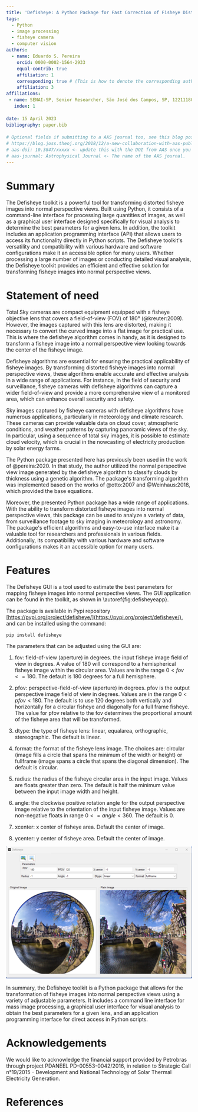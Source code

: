 ```yaml
---
title: 'Defisheye: A Python Package for Fast Correction of Fisheye Distortion in Images.'
tags:
  - Python
  - image processing
  - fisheye camera
  - computer vision
authors:
  - name: Eduardo S. Pereira
    orcid: 0000-0002-1564-2933
    equal-contrib: true
    affiliation: 1
    corresponding: true # (This is how to denote the corresponding author)
    affiliation: 3
affiliations:
 - name: SENAI-SP, Senior Researcher, São José dos Campos, SP, 12211180, Brazil
   index: 1

date: 15 April 2023
bibliography: paper.bib

# Optional fields if submitting to a AAS journal too, see this blog post:
# https://blog.joss.theoj.org/2018/12/a-new-collaboration-with-aas-publishing
# aas-doi: 10.3847/xxxxx <- update this with the DOI from AAS once you know it.
# aas-journal: Astrophysical Journal <- The name of the AAS journal.
---
```


# Summary


The Defisheye toolkit is a powerful tool for transforming distorted fisheye images into normal perspective views. Built using Python, it consists of a command-line interface for processing large quantities of images, as well as a graphical user interface designed specifically for visual analysis to determine the best parameters for a given lens. In addition, the toolkit includes an application programming interface (API) that allows users to access its functionality directly in Python scripts.  The Defisheye toolkit's versatility and compatibility with various hardware and software configurations make it an accessible option for many users. Whether processing a large number of images or conducting detailed visual analysis, the Defisheye toolkit provides an efficient and effective solution for transforming fisheye images into normal perspective views.


# Statement of need

Total Sky cameras are compact equipment equipped with a fisheye objective lens that covers a field-of-view (FOV) of 180° (@kreuter:2009). However, the images captured with this lens are distorted, making it necessary to convert the curved image into a flat image for practical use. This is where the defisheye algorithm comes in handy, as it is designed to transform a fisheye image into a normal perspective view looking towards the center of the fisheye image.

Defisheye algorithms are essential for ensuring the practical applicability of fisheye images. By transforming distorted fisheye images into normal perspective views, these algorithms enable accurate and effective analysis in a wide range of applications. For instance, in the field of security and surveillance, fisheye cameras with defisheye algorithms can capture a wider field-of-view and provide a more comprehensive view of a monitored area, which can enhance overall security and safety.

Sky images captured by fisheye cameras with defisheye algorithms have numerous applications, particularly in meteorology and climate research. These cameras can provide valuable data on cloud cover, atmospheric conditions, and weather patterns by capturing panoramic views of the sky. In particular, using a sequence of total sky images, it is possible to estimate cloud velocity, which is crucial in the nowcasting of electricity production by solar energy farms.

The Python package presented here has previously been used in the work of @pereira:2020. In that study, the author utilized the normal perspective view image generated by the defisheye algorithm to classify clouds by thickness using a genetic algorithm. The package's transforming algorithm was implemented based on the works of @otto:2007 and @Weinhaus:2018, which provided the base equations.

Moreover, the presented Python package has a wide range of applications. With the ability to transform distorted fisheye images into normal perspective views, this package can be used to analyze a variety of data, from surveillance footage to sky imaging in meteorology and astronomy. The package's efficient algorithms and easy-to-use interface make it a valuable tool for researchers and professionals in various fields. Additionally, its compatibility with various hardware and software configurations makes it an accessible option for many users.

# Features

The Defisheye GUI is a tool used to estimate the best parameters for mapping fisheye images into normal perspective views. The GUI application can be found in the toolkit, as shown in \autoref{fig:defisheyeapp}. 

The package is available in Pypi repository [https://pypi.org/project/defisheye/](https://pypi.org/project/defisheye/), and can be installed using the command:

```bash
pip install defisheye
```

The parameters that can be adjusted using the GUI are:

1. fov: field-of-view (aperture) in degrees. the input fisheye image field of view in degrees. A value of 180 will correspond to a hemispherical fisheye image within the circular area. Values are in the range $0< fov <=180$. The default is 180 degrees for a
full hemisphere.

2. pfov: perspective-field-of-view (aperture) in degrees. pfov is the output perspective image field of view in degrees. Values are in the range $0<pfov<180$. The default is to use 120 degrees both vertically and horizontally for a circular fisheye and diagonally for a full frame fisheye. The value for pfov relative to the fov determines the proportional amount of the fisheye area that will be transformed.

3. dtype: the type of fisheye lens: linear, equalarea, orthographic, stereographic. The default is linear.

4. format: the format of the fisheye lens image. The choices are: circular (image fills a circle that spans the minimum of the width or height) or fullframe (image spans a circle that spans the diagonal dimension). The default is circular.

5. radius: the radius of the fisheye circular area in the input image. Values are floats greater than zero. The default is half the minimum value between the input image width and height.

6. angle: the clockwise positive rotation angle for the output perspective image relative to the orientation of the input fisheye image. Values are non-negative floats in range $0<=angle<360$. The default is 0.

7. xcenter: x center of fisheye area. Default the center of image.

8. ycenter: y center of fisheye area. Default the center of image.


![The Defisheye Application for parameter analysis.\label{fig:defisheyeapp}](./images/defisheyeapp.png)

In summary, the Defisheye toolkit is a Python package that allows for the transformation of fisheye images into normal perspective views using a variety of adjustable parameters. It includes a command line interface for mass image processing, a graphical user interface for visual analysis to obtain the best parameters for a given lens, and an application programming interface for direct access in Python scripts.

# Acknowledgements

We would like to acknowledge the financial support provided by Petrobras through project PDANEEL PD-00553-0042/2016, in relation to Strategic Call n°19/2015 - Development and National Technology of Solar Thermal Electricity Generation. 


# References
